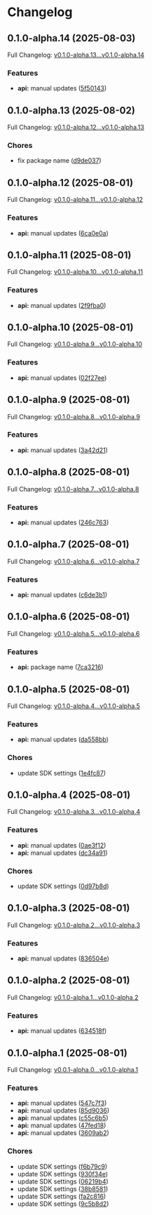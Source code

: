 # Changelog

## 0.1.0-alpha.14 (2025-08-03)

Full Changelog: [v0.1.0-alpha.13...v0.1.0-alpha.14](https://github.com/Orin-Labs/entities-python/compare/v0.1.0-alpha.13...v0.1.0-alpha.14)

### Features

* **api:** manual updates ([5f50143](https://github.com/Orin-Labs/entities-python/commit/5f5014314ab4a6a1ca8a9c5d1e011ddf41cf0fd0))

## 0.1.0-alpha.13 (2025-08-02)

Full Changelog: [v0.1.0-alpha.12...v0.1.0-alpha.13](https://github.com/Orin-Labs/entities-python/compare/v0.1.0-alpha.12...v0.1.0-alpha.13)

### Chores

* fix package name ([d9de037](https://github.com/Orin-Labs/entities-python/commit/d9de037f1001854ec069211b3fe762307d3ccf9a))

## 0.1.0-alpha.12 (2025-08-01)

Full Changelog: [v0.1.0-alpha.11...v0.1.0-alpha.12](https://github.com/Orin-Labs/entities-python/compare/v0.1.0-alpha.11...v0.1.0-alpha.12)

### Features

* **api:** manual updates ([6ca0e0a](https://github.com/Orin-Labs/entities-python/commit/6ca0e0af7ed7b0c0c3f050fb69fe9f3ec3986c8b))

## 0.1.0-alpha.11 (2025-08-01)

Full Changelog: [v0.1.0-alpha.10...v0.1.0-alpha.11](https://github.com/Orin-Labs/entities-python/compare/v0.1.0-alpha.10...v0.1.0-alpha.11)

### Features

* **api:** manual updates ([2f9fba0](https://github.com/Orin-Labs/entities-python/commit/2f9fba054ba689c51cad9c6cd8f0f7c6e7ad47f8))

## 0.1.0-alpha.10 (2025-08-01)

Full Changelog: [v0.1.0-alpha.9...v0.1.0-alpha.10](https://github.com/Orin-Labs/entities-python/compare/v0.1.0-alpha.9...v0.1.0-alpha.10)

### Features

* **api:** manual updates ([02f27ee](https://github.com/Orin-Labs/entities-python/commit/02f27ee71424f31e16d98d9b7ec7799b4a24ac81))

## 0.1.0-alpha.9 (2025-08-01)

Full Changelog: [v0.1.0-alpha.8...v0.1.0-alpha.9](https://github.com/Orin-Labs/entities-python/compare/v0.1.0-alpha.8...v0.1.0-alpha.9)

### Features

* **api:** manual updates ([3a42d21](https://github.com/Orin-Labs/entities-python/commit/3a42d213ffa8d4ac9e0c91ae9ae4812cc2b8c8d9))

## 0.1.0-alpha.8 (2025-08-01)

Full Changelog: [v0.1.0-alpha.7...v0.1.0-alpha.8](https://github.com/Orin-Labs/entities-python/compare/v0.1.0-alpha.7...v0.1.0-alpha.8)

### Features

* **api:** manual updates ([246c763](https://github.com/Orin-Labs/entities-python/commit/246c763b5a8c926061145469ca4209f9a15cb383))

## 0.1.0-alpha.7 (2025-08-01)

Full Changelog: [v0.1.0-alpha.6...v0.1.0-alpha.7](https://github.com/Orin-Labs/entities-python/compare/v0.1.0-alpha.6...v0.1.0-alpha.7)

### Features

* **api:** manual updates ([c6de3b1](https://github.com/Orin-Labs/entities-python/commit/c6de3b14ae886f18447f6c8b25f42f86e43f5370))

## 0.1.0-alpha.6 (2025-08-01)

Full Changelog: [v0.1.0-alpha.5...v0.1.0-alpha.6](https://github.com/Orin-Labs/entities-python/compare/v0.1.0-alpha.5...v0.1.0-alpha.6)

### Features

* **api:** package name ([7ca3216](https://github.com/Orin-Labs/entities-python/commit/7ca3216f6305c1c79a1944ac6a6c2f2d9f72597c))

## 0.1.0-alpha.5 (2025-08-01)

Full Changelog: [v0.1.0-alpha.4...v0.1.0-alpha.5](https://github.com/Orin-Labs/entities-python/compare/v0.1.0-alpha.4...v0.1.0-alpha.5)

### Features

* **api:** manual updates ([da558bb](https://github.com/Orin-Labs/entities-python/commit/da558bb309455bd31042434b7b05a568b205c0eb))


### Chores

* update SDK settings ([1e4fc87](https://github.com/Orin-Labs/entities-python/commit/1e4fc876212389b86bddf98a0795b4f18b51aed0))

## 0.1.0-alpha.4 (2025-08-01)

Full Changelog: [v0.1.0-alpha.3...v0.1.0-alpha.4](https://github.com/Orin-Labs/entities-python/compare/v0.1.0-alpha.3...v0.1.0-alpha.4)

### Features

* **api:** manual updates ([0ae3f12](https://github.com/Orin-Labs/entities-python/commit/0ae3f1245803e45503c85c1ddd9c0045ce5859fd))
* **api:** manual updates ([dc34a91](https://github.com/Orin-Labs/entities-python/commit/dc34a91e3ed64e506f5474a946fe1ac913d9e5c9))


### Chores

* update SDK settings ([0d97b8d](https://github.com/Orin-Labs/entities-python/commit/0d97b8d1ef0cffa12026e23fe7a5596ffc38e1d3))

## 0.1.0-alpha.3 (2025-08-01)

Full Changelog: [v0.1.0-alpha.2...v0.1.0-alpha.3](https://github.com/Orin-Labs/entities-python/compare/v0.1.0-alpha.2...v0.1.0-alpha.3)

### Features

* **api:** manual updates ([836504e](https://github.com/Orin-Labs/entities-python/commit/836504ec55d9ac415f1a3b98e41d5b73d48afb79))

## 0.1.0-alpha.2 (2025-08-01)

Full Changelog: [v0.1.0-alpha.1...v0.1.0-alpha.2](https://github.com/Orin-Labs/entities-python/compare/v0.1.0-alpha.1...v0.1.0-alpha.2)

### Features

* **api:** manual updates ([634518f](https://github.com/Orin-Labs/entities-python/commit/634518f0c725db21dcb9d1121fb7fea5cda12298))

## 0.1.0-alpha.1 (2025-08-01)

Full Changelog: [v0.0.1-alpha.0...v0.1.0-alpha.1](https://github.com/Orin-Labs/entities-python/compare/v0.0.1-alpha.0...v0.1.0-alpha.1)

### Features

* **api:** manual updates ([547c7f3](https://github.com/Orin-Labs/entities-python/commit/547c7f398b5b4e62190c0105d2c8f8b7c87675d1))
* **api:** manual updates ([85d9036](https://github.com/Orin-Labs/entities-python/commit/85d9036a75b6fbd1be49d239894c06e233eb6b5b))
* **api:** manual updates ([c55c6b5](https://github.com/Orin-Labs/entities-python/commit/c55c6b5b53f41c8bfcee08c481eddc3d084a4ffe))
* **api:** manual updates ([47fed18](https://github.com/Orin-Labs/entities-python/commit/47fed1879a41c087db9f0ff6a95bd59762b6fb05))
* **api:** manual updates ([3609ab2](https://github.com/Orin-Labs/entities-python/commit/3609ab20c1874c7ff82e034097a81271684c0c4a))


### Chores

* update SDK settings ([f6b79c9](https://github.com/Orin-Labs/entities-python/commit/f6b79c9b55d233ba21594966d608a66a16631d64))
* update SDK settings ([930f34e](https://github.com/Orin-Labs/entities-python/commit/930f34e4c407727c0b2e3bf7f66725332c1f892d))
* update SDK settings ([06219b4](https://github.com/Orin-Labs/entities-python/commit/06219b47650d6187ff420a5b37ec1729f7c4cde2))
* update SDK settings ([38b8581](https://github.com/Orin-Labs/entities-python/commit/38b858183ccfcceacb83ddd58d3e90eb84f8ab8c))
* update SDK settings ([fa2c816](https://github.com/Orin-Labs/entities-python/commit/fa2c8161e53d50fe94d7dd1eb0fd9b5cd946f328))
* update SDK settings ([9c5b8d2](https://github.com/Orin-Labs/entities-python/commit/9c5b8d26f3dea4625e6ef66d496edcd6d4c48751))
